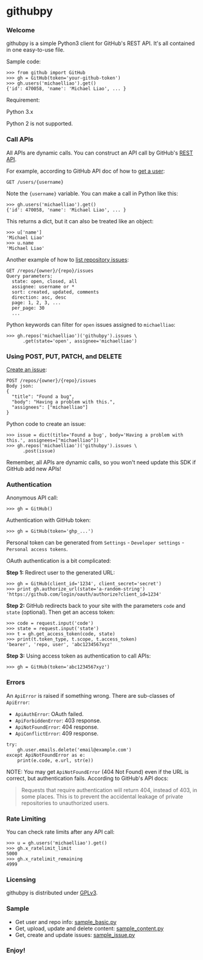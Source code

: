 githubpy
========

### Welcome

githubpy is a simple Python3 client for GitHub's REST API. It's all contained in one easy-to-use file.

Sample code:

```
>>> from github import GitHub
>>> gh = GitHub(token='your-github-token')
>>> gh.users('michaelliao').get()
{'id': 470058, 'name': 'Michael Liao', ... }
```

Requirement:

Python 3.x

Python 2 is not supported.

### Call APIs

All APIs are dynamic calls. You can construct an API call by GitHub's [REST API](https://docs.github.com/en/rest).

For example, according to GitHub API doc of how to [get a user](https://docs.github.com/en/rest/users/users#get-a-user):

```
GET /users/{username}
```

Note the `{username}` variable. You can make a call in Python like this:

```
>>> gh.users('michaelliao').get()
{'id': 470058, 'name': 'Michael Liao', ... }
```

This returns a dict, but it can also be treated like an object:

```
>>> u['name']
'Michael Liao'
>>> u.name
'Michael Liao'
```

Another example of how to [list repository issues](https://docs.github.com/en/rest/issues/issues#list-repository-issues):

```
GET /repos/{owner}/{repo}/issues
Query parameters:
  state: open, closed, all
  assignee: username or *
  sort: created, updated, comments
  direction: asc, desc
  page: 1, 2, 3, ...
  per_page: 30
  ...
```

Python keywords can filter for `open` issues assigned to `michaelliao`:

```
>>> gh.repos('michaelliao')('githubpy').issues \
      .get(state='open', assignee='michaelliao')
```

### Using POST, PUT, PATCH, and DELETE

[Create an issue](https://docs.github.com/en/rest/issues/issues#create-an-issue):

```
POST /repos/{owner}/{repo}/issues
Body json:
{
  "title": "Found a bug",
  "body": "Having a problem with this.",
  "assignees": ["michaelliao"]
}
```

Python code to create an issue:

```
>>> issue = dict(title='Found a bug', body='Having a problem with this.', assignees=["michaelliao"])
>>> gh.repos('michaelliao')('githubpy').issues \
      .post(issue)
```

Remember, all APIs are dynamic calls, so you won't need update this SDK if GitHub add new APIs!

### Authentication

Anonymous API call:

```
>>> gh = GitHub()
```

Authentication with GitHub token:

```
>>> gh = GitHub(token='ghp_...')
```

Personal token can be generated from `Settings` - `Developer settings` - `Personal access tokens`.

OAuth authentication is a bit complicated:

**Step 1:** Redirect user to the generated URL:

```
>>> gh = GitHub(client_id='1234', client_secret='secret')
>>> print gh.authorize_url(state='a-random-string')
'https://github.com/login/oauth/authorize?client_id=1234'
```

**Step 2:** GitHub redirects back to your site with the parameters `code` and `state` (optional). Then get an access token:

```
>>> code = request.input('code')
>>> state = request.input('state')
>>> t = gh.get_access_token(code, state)
>>> print(t.token_type, t.scope, t.access_token)
'bearer', 'repo, user', 'abc1234567xyz'
```

**Step 3:** Using access token as authentication to call APIs:

```
>>> gh = GitHub(token='abc1234567xyz')
```


### Errors

An `ApiError` is raised if something wrong. 
There are sub-classes of `ApiError`:

- `ApiAuthError`: OAuth failed.
- `ApiForbiddenError`: 403 response.
- `ApiNotFoundError`: 404 response.
- `ApiConflictError`: 409 response.

```
try:
    gh.user.emails.delete('email@example.com')
except ApiNotFoundError as e:
    print(e.code, e.url, str(e))
```

NOTE: You may get `ApiNotFoundError` (404 Not Found) even if the URL is correct, but authentication fails. According to GitHub's API docs:

> Requests that require authentication will return 404, instead of 403, 
> in some places. This is to prevent the accidental leakage of private 
> repositories to unauthorized users.


### Rate Limiting

You can check rate limits after any API call:

```
>>> u = gh.users('michaelliao').get()
>>> gh.x_ratelimit_limit
5000
>>> gh.x_ratelimit_remaining
4999
```


### Licensing

githubpy is distributed under [GPLv3](LICENSE).


### Sample

- Get user and repo info: [sample_basic.py](sample_basic.py)
- Get, upload, update and delete content: [sample_content.py](sample_content.py)
- Get, create and update issues: [sample_issue.py](sample_issue.py)

### Enjoy!
